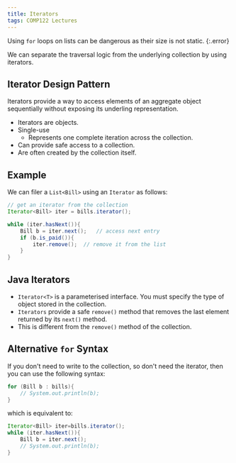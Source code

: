 ```yaml
---
title: Iterators 
tags: COMP122 Lectures
---
```

Using `for` loops on lists can be dangerous as their size is not static.
{:.error}

We can separate the traversal logic from the underlying collection by using iterators.

## Iterator Design Pattern
Iterators provide a way to access elements of an aggregate object sequentially without exposing its underling representation.

* Iterators are objects.
* Single-use
	* Represents one complete iteration across the collection.
* Can provide safe access to a collection.
* Are often created by the collection itself.

## Example
We can filer a `List<Bill>` using an `Iterator` as follows:

```java
// get an iterator from the collection
Iterator<Bill> iter = bills.iterator();

while (iter.hasNext()){
	Bill b = iter.next();	// access next entry
	if (b.is_paid()){
		iter.remove();	// remove it from the list
	}
}
```

## Java Iterators

* `Iterator<T>` is a parameterised interface. You must specify the type of object stored in the collection.
* `Iterators` provide a safe `remove()` method that removes the last element returned by its `next()` method.
* This is different from the `remove()` method of the collection.

## Alternative `for` Syntax
If you don't need to write to the collection, so don't need the iterator, then you can use the following syntax:

```java
for (Bill b : bills){
	// System.out.println(b);
}
```

which is equivalent to:

```java
Iterator<Bill> iter=bills.iterator();
while (iter.hasNext()){
	Bill b = iter.next();
	// System.out.println(b);
}
```
